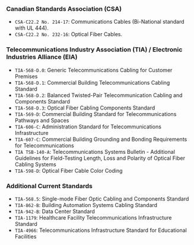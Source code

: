 ### Canadian Standards Association (CSA)
*   `CSA-C22.2 No. 214-17`: Communications Cables (Bi-National standard with UL 444).
*   `CSA-C22.2 No. 232-16`: Optical Fiber Cables.

### Telecommunications Industry Association (TIA) / Electronic Industries Alliance (EIA)
*   `TIA-568-D.0`: Generic Telecommunications Cabling for Customer Premises
*   `TIA-568-D.1`: Commercial Building Telecommunications Cabling Standard
*   `TIA-568-D.2`: Balanced Twisted-Pair Telecommunication Cabling and Components Standard
*   `TIA-568-D.3`: Optical Fiber Cabling Components Standard
*   `TIA-569-D`: Commercial Building Standard for Telecommunications Pathways and Spaces
*   `TIA-606-C`: Administration Standard for Telecommunications Infrastructure
*   `TIA-607-C`: Commercial Building Grounding and Bonding Requirements for Telecommunications
*   `TIA TSB-140-A`: Telecommunications Systems Bulletin - Additional Guidelines for Field-Testing Length, Loss and Polarity of Optical Fiber Cabling Systems
*   `TIA-598-D`: Optical Fiber Cable Color Coding

### Additional Current Standards
*   `TIA-568.5`: Single-mode Fiber Optic Cabling and Components Standard
*   `TIA-862-B`: Building Automation Systems Cabling Standard
*   `TIA-942-B`: Data Center Standard
*   `TIA-1179`: Healthcare Facility Telecommunications Infrastructure Standard
*   `TIA-4966`: Telecommunications Infrastructure Standard for Educational Facilities
